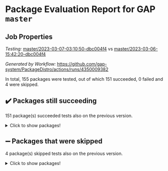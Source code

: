 # Package Evaluation Report for GAP `master`

## Job Properties

*Testing:* [master/2023-03-07-03:10:50-dbc004f4](https://github.com/gap-system/PackageDistro/blob/data/reports/master/2023-03-07-03:10:50-dbc004f4) vs [master/2023-03-06-15:42:20-dbc004f4](https://github.com/gap-system/PackageDistro/blob/data/reports/master/2023-03-06-15:42:20-dbc004f4)

*Generated by Workflow:* https://github.com/gap-system/PackageDistro/actions/runs/4350009382

In total, 155 packages were tested, out of which 151 succeeded, 0 failed and 4 were skipped.

## :heavy_check_mark: Packages still succeeding

151 package(s) succeeded tests also on the previous version.
<details><summary>Click to show packages!</summary>

- 4ti2interface 2023.02-04 [(success)](https://github.com/gap-system/PackageDistro/actions/runs/4350009382/jobs/7600509885)
- ace 5.6.2 [(success)](https://github.com/gap-system/PackageDistro/actions/runs/4350009382/jobs/7600509966)
- aclib 1.3.2 [(success)](https://github.com/gap-system/PackageDistro/actions/runs/4350009382/jobs/7600510077)
- agt 0.3.1 [(success)](https://github.com/gap-system/PackageDistro/actions/runs/4350009382/jobs/7600510195)
- alnuth 3.2.1 [(success)](https://github.com/gap-system/PackageDistro/actions/runs/4350009382/jobs/7600510278)
- anupq 3.3.0 [(success)](https://github.com/gap-system/PackageDistro/actions/runs/4350009382/jobs/7600510343)
- atlasrep 2.1.6 [(success)](https://github.com/gap-system/PackageDistro/actions/runs/4350009382/jobs/7600510440)
- autodoc 2022.10.20 [(success)](https://github.com/gap-system/PackageDistro/actions/runs/4350009382/jobs/7600510538)
- automata 1.15 [(success)](https://github.com/gap-system/PackageDistro/actions/runs/4350009382/jobs/7600510608)
- automgrp 1.3.2 [(success)](https://github.com/gap-system/PackageDistro/actions/runs/4350009382/jobs/7600510698)
- autpgrp 1.11 [(success)](https://github.com/gap-system/PackageDistro/actions/runs/4350009382/jobs/7600510787)
- cap 2023.03-02 [(success)](https://github.com/gap-system/PackageDistro/actions/runs/4350009382/jobs/7600510863)
- caratinterface 2.3.4 [(success)](https://github.com/gap-system/PackageDistro/actions/runs/4350009382/jobs/7600510953)
- cddinterface 2022.11.01 [(success)](https://github.com/gap-system/PackageDistro/actions/runs/4350009382/jobs/7600511063)
- circle 1.6.6 [(success)](https://github.com/gap-system/PackageDistro/actions/runs/4350009382/jobs/7600511141)
- classicpres 1.22 [(success)](https://github.com/gap-system/PackageDistro/actions/runs/4350009382/jobs/7600511236)
- cohomolo 1.6.11 [(success)](https://github.com/gap-system/PackageDistro/actions/runs/4350009382/jobs/7600511346)
- congruence 1.2.5 [(success)](https://github.com/gap-system/PackageDistro/actions/runs/4350009382/jobs/7600511457)
- corelg 1.56 [(success)](https://github.com/gap-system/PackageDistro/actions/runs/4350009382/jobs/7600511562)
- crime 1.6 [(success)](https://github.com/gap-system/PackageDistro/actions/runs/4350009382/jobs/7600511688)
- crisp 1.4.6 [(success)](https://github.com/gap-system/PackageDistro/actions/runs/4350009382/jobs/7600511776)
- crypting 0.10.4 [(success)](https://github.com/gap-system/PackageDistro/actions/runs/4350009382/jobs/7600511896)
- cryst 4.1.25 [(success)](https://github.com/gap-system/PackageDistro/actions/runs/4350009382/jobs/7600511991)
- crystcat 1.1.10 [(success)](https://github.com/gap-system/PackageDistro/actions/runs/4350009382/jobs/7600512091)
- ctbllib 1.3.4 [(success)](https://github.com/gap-system/PackageDistro/actions/runs/4350009382/jobs/7600512207)
- cubefree 1.19 [(success)](https://github.com/gap-system/PackageDistro/actions/runs/4350009382/jobs/7600512320)
- curlinterface 2.3.1 [(success)](https://github.com/gap-system/PackageDistro/actions/runs/4350009382/jobs/7600512419)
- cvec 2.7.6 [(success)](https://github.com/gap-system/PackageDistro/actions/runs/4350009382/jobs/7600512506)
- datastructures 0.3.0 [(success)](https://github.com/gap-system/PackageDistro/actions/runs/4350009382/jobs/7600512587)
- deepthought 1.0.6 [(success)](https://github.com/gap-system/PackageDistro/actions/runs/4350009382/jobs/7600512704)
- design 1.8 [(success)](https://github.com/gap-system/PackageDistro/actions/runs/4350009382/jobs/7600512783)
- difsets 2.3.1 [(success)](https://github.com/gap-system/PackageDistro/actions/runs/4350009382/jobs/7600512894)
- digraphs 1.6.1 [(success)](https://github.com/gap-system/PackageDistro/actions/runs/4350009382/jobs/7600513022)
- edim 1.3.6 [(success)](https://github.com/gap-system/PackageDistro/actions/runs/4350009382/jobs/7600513107)
- example 4.3.4 [(success)](https://github.com/gap-system/PackageDistro/actions/runs/4350009382/jobs/7600513203)
- examplesforhomalg 2023.02-04 [(success)](https://github.com/gap-system/PackageDistro/actions/runs/4350009382/jobs/7600513292)
- factint 1.6.3 [(success)](https://github.com/gap-system/PackageDistro/actions/runs/4350009382/jobs/7600513386)
- ferret 1.0.9 [(success)](https://github.com/gap-system/PackageDistro/actions/runs/4350009382/jobs/7600513476)
- fga 1.4.0 [(success)](https://github.com/gap-system/PackageDistro/actions/runs/4350009382/jobs/7600513576)
- fining 1.5.5 [(success)](https://github.com/gap-system/PackageDistro/actions/runs/4350009382/jobs/7600513703)
- float 1.0.3 [(success)](https://github.com/gap-system/PackageDistro/actions/runs/4350009382/jobs/7600513821)
- format 1.4.3 [(success)](https://github.com/gap-system/PackageDistro/actions/runs/4350009382/jobs/7600513920)
- forms 1.2.9 [(success)](https://github.com/gap-system/PackageDistro/actions/runs/4350009382/jobs/7600514026)
- fplsa 1.2.6 [(success)](https://github.com/gap-system/PackageDistro/actions/runs/4350009382/jobs/7600514116)
- fr 2.4.12 [(success)](https://github.com/gap-system/PackageDistro/actions/runs/4350009382/jobs/7600514205)
- francy 1.2.5 [(success)](https://github.com/gap-system/PackageDistro/actions/runs/4350009382/jobs/7600514287)
- fwtree 1.3 [(success)](https://github.com/gap-system/PackageDistro/actions/runs/4350009382/jobs/7600514367)
- gapdoc 1.6.6 [(success)](https://github.com/gap-system/PackageDistro/actions/runs/4350009382/jobs/7600514453)
- gauss 2023.02-04 [(success)](https://github.com/gap-system/PackageDistro/actions/runs/4350009382/jobs/7600514539)
- gaussforhomalg 2023.02-04 [(success)](https://github.com/gap-system/PackageDistro/actions/runs/4350009382/jobs/7600514636)
- gbnp 1.0.5 [(success)](https://github.com/gap-system/PackageDistro/actions/runs/4350009382/jobs/7600514798)
- generalizedmorphismsforcap 2023.02-01 [(success)](https://github.com/gap-system/PackageDistro/actions/runs/4350009382/jobs/7600514930)
- genss 1.6.8 [(success)](https://github.com/gap-system/PackageDistro/actions/runs/4350009382/jobs/7600515024)
- gradedmodules 2023.02-04 [(success)](https://github.com/gap-system/PackageDistro/actions/runs/4350009382/jobs/7600515125)
- gradedringforhomalg 2023.02-04 [(success)](https://github.com/gap-system/PackageDistro/actions/runs/4350009382/jobs/7600515238)
- grape 4.9.0 [(success)](https://github.com/gap-system/PackageDistro/actions/runs/4350009382/jobs/7600515337)
- groupoids 1.73 [(success)](https://github.com/gap-system/PackageDistro/actions/runs/4350009382/jobs/7600515418)
- grpconst 2.6.4 [(success)](https://github.com/gap-system/PackageDistro/actions/runs/4350009382/jobs/7600515529)
- guarana 0.96.3 [(success)](https://github.com/gap-system/PackageDistro/actions/runs/4350009382/jobs/7600515627)
- guava 3.18 [(success)](https://github.com/gap-system/PackageDistro/actions/runs/4350009382/jobs/7600515718)
- hap 1.53 [(success)](https://github.com/gap-system/PackageDistro/actions/runs/4350009382/jobs/7600515803)
- hapcryst 0.1.15 [(success)](https://github.com/gap-system/PackageDistro/actions/runs/4350009382/jobs/7600515897)
- hecke 1.5.3 [(success)](https://github.com/gap-system/PackageDistro/actions/runs/4350009382/jobs/7600515991)
- help 3.5 [(success)](https://github.com/gap-system/PackageDistro/actions/runs/4350009382/jobs/7600516090)
- homalg 2023.02-05 [(success)](https://github.com/gap-system/PackageDistro/actions/runs/4350009382/jobs/7600516192)
- homalgtocas 2023.02-04 [(success)](https://github.com/gap-system/PackageDistro/actions/runs/4350009382/jobs/7600516273)
- idrel 2.45 [(success)](https://github.com/gap-system/PackageDistro/actions/runs/4350009382/jobs/7600516390)
- images 1.3.1 [(success)](https://github.com/gap-system/PackageDistro/actions/runs/4350009382/jobs/7600516494)
- intpic 0.3.0 [(success)](https://github.com/gap-system/PackageDistro/actions/runs/4350009382/jobs/7600516612)
- io 4.8.1 [(success)](https://github.com/gap-system/PackageDistro/actions/runs/4350009382/jobs/7600516748)
- io_forhomalg 2023.02-04 [(success)](https://github.com/gap-system/PackageDistro/actions/runs/4350009382/jobs/7600516917)
- irredsol 1.4.4 [(success)](https://github.com/gap-system/PackageDistro/actions/runs/4350009382/jobs/7600517059)
- json 2.1.1 [(success)](https://github.com/gap-system/PackageDistro/actions/runs/4350009382/jobs/7600517188)
- jupyterkernel 1.5.0 [(success)](https://github.com/gap-system/PackageDistro/actions/runs/4350009382/jobs/7600517321)
- jupyterviz 1.5.6 [(success)](https://github.com/gap-system/PackageDistro/actions/runs/4350009382/jobs/7600517450)
- kan 1.35 [(success)](https://github.com/gap-system/PackageDistro/actions/runs/4350009382/jobs/7600517595)
- kbmag 1.5.11 [(success)](https://github.com/gap-system/PackageDistro/actions/runs/4350009382/jobs/7600517703)
- laguna 3.9.6 [(success)](https://github.com/gap-system/PackageDistro/actions/runs/4350009382/jobs/7600517819)
- liealgdb 2.2.1 [(success)](https://github.com/gap-system/PackageDistro/actions/runs/4350009382/jobs/7600517965)
- liepring 2.8 [(success)](https://github.com/gap-system/PackageDistro/actions/runs/4350009382/jobs/7600518097)
- liering 2.4.2 [(success)](https://github.com/gap-system/PackageDistro/actions/runs/4350009382/jobs/7600518207)
- linearalgebraforcap 2023.03-01 [(success)](https://github.com/gap-system/PackageDistro/actions/runs/4350009382/jobs/7600518302)
- localizeringforhomalg 2023.02-04 [(success)](https://github.com/gap-system/PackageDistro/actions/runs/4350009382/jobs/7600518409)
- loops 3.4.3 [(success)](https://github.com/gap-system/PackageDistro/actions/runs/4350009382/jobs/7600518489)
- lpres 1.0.3 [(success)](https://github.com/gap-system/PackageDistro/actions/runs/4350009382/jobs/7600518581)
- majoranaalgebras 1.5.1 [(success)](https://github.com/gap-system/PackageDistro/actions/runs/4350009382/jobs/7600518696)
- mapclass 1.4.6 [(success)](https://github.com/gap-system/PackageDistro/actions/runs/4350009382/jobs/7600518799)
- matgrp 0.70 [(success)](https://github.com/gap-system/PackageDistro/actions/runs/4350009382/jobs/7600518899)
- matricesforhomalg 2023.02-04 [(success)](https://github.com/gap-system/PackageDistro/actions/runs/4350009382/jobs/7600519074)
- modisom 2.5.4 [(success)](https://github.com/gap-system/PackageDistro/actions/runs/4350009382/jobs/7600519174)
- modulepresentationsforcap 2023.02-03 [(success)](https://github.com/gap-system/PackageDistro/actions/runs/4350009382/jobs/7600519265)
- modules 2023.02-04 [(success)](https://github.com/gap-system/PackageDistro/actions/runs/4350009382/jobs/7600519387)
- monoidalcategories 2023.02-05 [(success)](https://github.com/gap-system/PackageDistro/actions/runs/4350009382/jobs/7600519490)
- nconvex 2022.09-01 [(success)](https://github.com/gap-system/PackageDistro/actions/runs/4350009382/jobs/7600519616)
- nilmat 1.4.2 [(success)](https://github.com/gap-system/PackageDistro/actions/runs/4350009382/jobs/7600519719)
- nock 1.5 [(success)](https://github.com/gap-system/PackageDistro/actions/runs/4350009382/jobs/7600519823)
- normalizinterface 1.3.5 [(success)](https://github.com/gap-system/PackageDistro/actions/runs/4350009382/jobs/7600519941)
- nq 2.5.9 [(success)](https://github.com/gap-system/PackageDistro/actions/runs/4350009382/jobs/7600520082)
- numericalsgps 1.3.1 [(success)](https://github.com/gap-system/PackageDistro/actions/runs/4350009382/jobs/7600520222)
- openmath 11.5.3 [(success)](https://github.com/gap-system/PackageDistro/actions/runs/4350009382/jobs/7600520338)
- orb 4.9.0 [(success)](https://github.com/gap-system/PackageDistro/actions/runs/4350009382/jobs/7600520438)
- packagemanager 1.4.0 [(success)](https://github.com/gap-system/PackageDistro/actions/runs/4350009382/jobs/7600520534)
- patternclass 2.4.3 [(success)](https://github.com/gap-system/PackageDistro/actions/runs/4350009382/jobs/7600520614)
- permut 2.0.4 [(success)](https://github.com/gap-system/PackageDistro/actions/runs/4350009382/jobs/7600520734)
- polenta 1.3.10 [(success)](https://github.com/gap-system/PackageDistro/actions/runs/4350009382/jobs/7600520820)
- polymaking 0.8.6 [(success)](https://github.com/gap-system/PackageDistro/actions/runs/4350009382/jobs/7600520953)
- primgrp 3.4.4 [(success)](https://github.com/gap-system/PackageDistro/actions/runs/4350009382/jobs/7600521049)
- profiling 2.5.2 [(success)](https://github.com/gap-system/PackageDistro/actions/runs/4350009382/jobs/7600521156)
- qpa 1.34 [(success)](https://github.com/gap-system/PackageDistro/actions/runs/4350009382/jobs/7600521275)
- quagroup 1.8.3 [(success)](https://github.com/gap-system/PackageDistro/actions/runs/4350009382/jobs/7600521423)
- radiroot 2.9 [(success)](https://github.com/gap-system/PackageDistro/actions/runs/4350009382/jobs/7600521561)
- rcwa 4.7.1 [(success)](https://github.com/gap-system/PackageDistro/actions/runs/4350009382/jobs/7600521693)
- rds 1.8 [(success)](https://github.com/gap-system/PackageDistro/actions/runs/4350009382/jobs/7600521804)
- recog 1.4.2 [(success)](https://github.com/gap-system/PackageDistro/actions/runs/4350009382/jobs/7600521940)
- repndecomp 1.3.0 [(success)](https://github.com/gap-system/PackageDistro/actions/runs/4350009382/jobs/7600522076)
- repsn 3.1.0 [(success)](https://github.com/gap-system/PackageDistro/actions/runs/4350009382/jobs/7600522178)
- resclasses 4.7.3 [(success)](https://github.com/gap-system/PackageDistro/actions/runs/4350009382/jobs/7600522290)
- ringsforhomalg 2023.02-05 [(success)](https://github.com/gap-system/PackageDistro/actions/runs/4350009382/jobs/7600522412)
- sco 2023.02-04 [(success)](https://github.com/gap-system/PackageDistro/actions/runs/4350009382/jobs/7600522592)
- scscp 2.4.1 [(success)](https://github.com/gap-system/PackageDistro/actions/runs/4350009382/jobs/7600522730)
- semigroups 5.2.1 [(success)](https://github.com/gap-system/PackageDistro/actions/runs/4350009382/jobs/7600522860)
- sglppow 2.3 [(success)](https://github.com/gap-system/PackageDistro/actions/runs/4350009382/jobs/7600523014)
- sgpviz 0.999.5 [(success)](https://github.com/gap-system/PackageDistro/actions/runs/4350009382/jobs/7600523124)
- simpcomp 2.1.14 [(success)](https://github.com/gap-system/PackageDistro/actions/runs/4350009382/jobs/7600523264)
- singular 2023.02.09 [(success)](https://github.com/gap-system/PackageDistro/actions/runs/4350009382/jobs/7600523414)
- sl2reps 1.1 [(success)](https://github.com/gap-system/PackageDistro/actions/runs/4350009382/jobs/7600523519)
- sla 1.5.3 [(success)](https://github.com/gap-system/PackageDistro/actions/runs/4350009382/jobs/7600523655)
- smallgrp 1.5.2 [(success)](https://github.com/gap-system/PackageDistro/actions/runs/4350009382/jobs/7600523759)
- smallsemi 0.6.13 [(success)](https://github.com/gap-system/PackageDistro/actions/runs/4350009382/jobs/7600523878)
- sonata 2.9.6 [(success)](https://github.com/gap-system/PackageDistro/actions/runs/4350009382/jobs/7600523961)
- sophus 1.27 [(success)](https://github.com/gap-system/PackageDistro/actions/runs/4350009382/jobs/7600524077)
- spinsym 1.5.2 [(success)](https://github.com/gap-system/PackageDistro/actions/runs/4350009382/jobs/7600524190)
- standardff 0.9.4 [(success)](https://github.com/gap-system/PackageDistro/actions/runs/4350009382/jobs/7600524333)
- symbcompcc 1.3.2 [(success)](https://github.com/gap-system/PackageDistro/actions/runs/4350009382/jobs/7600524439)
- thelma 1.3 [(success)](https://github.com/gap-system/PackageDistro/actions/runs/4350009382/jobs/7600524565)
- tomlib 1.2.9 [(success)](https://github.com/gap-system/PackageDistro/actions/runs/4350009382/jobs/7600524683)
- toolsforhomalg 2023.02-06 [(success)](https://github.com/gap-system/PackageDistro/actions/runs/4350009382/jobs/7600524767)
- toric 1.9.5 [(success)](https://github.com/gap-system/PackageDistro/actions/runs/4350009382/jobs/7600525250)
- toricvarieties 2022.07.13 [(success)](https://github.com/gap-system/PackageDistro/actions/runs/4350009382/jobs/7600525365)
- transgrp 3.6.3 [(success)](https://github.com/gap-system/PackageDistro/actions/runs/4350009382/jobs/7600525468)
- ugaly 4.0.3 [(success)](https://github.com/gap-system/PackageDistro/actions/runs/4350009382/jobs/7600525557)
- unipot 1.5 [(success)](https://github.com/gap-system/PackageDistro/actions/runs/4350009382/jobs/7600525647)
- unitlib 4.2.0 [(success)](https://github.com/gap-system/PackageDistro/actions/runs/4350009382/jobs/7600525733)
- utils 0.82 [(success)](https://github.com/gap-system/PackageDistro/actions/runs/4350009382/jobs/7600525828)
- uuid 0.7 [(success)](https://github.com/gap-system/PackageDistro/actions/runs/4350009382/jobs/7600525949)
- walrus 0.9991 [(success)](https://github.com/gap-system/PackageDistro/actions/runs/4350009382/jobs/7600526044)
- wedderga 4.10.3 [(success)](https://github.com/gap-system/PackageDistro/actions/runs/4350009382/jobs/7600526175)
- xmod 2.91 [(success)](https://github.com/gap-system/PackageDistro/actions/runs/4350009382/jobs/7600526290)
- xmodalg 1.23 [(success)](https://github.com/gap-system/PackageDistro/actions/runs/4350009382/jobs/7600526411)
- yangbaxter 0.10.3 [(success)](https://github.com/gap-system/PackageDistro/actions/runs/4350009382/jobs/7600526520)
- zeromqinterface 0.14 [(success)](https://github.com/gap-system/PackageDistro/actions/runs/4350009382/jobs/7600526617)
</details>

## :heavy_minus_sign: Packages that were skipped

4 package(s) skipped tests also on the previous version.
<details><summary>Click to show packages!</summary>

- browse 1.8.21 [(skipped)](https://github.com/gap-system/PackageDistro/actions/runs/4350009382/jobs/7600285714)
- itc 1.5.1 [(skipped)](https://github.com/gap-system/PackageDistro/actions/runs/4350009382/jobs/7600285714)
- polycyclic 2.16 [(skipped)](https://github.com/gap-system/PackageDistro/actions/runs/4350009382/jobs/7600285714)
- xgap 4.31 [(skipped)](https://github.com/gap-system/PackageDistro/actions/runs/4350009382/jobs/7600285714)
</details>

